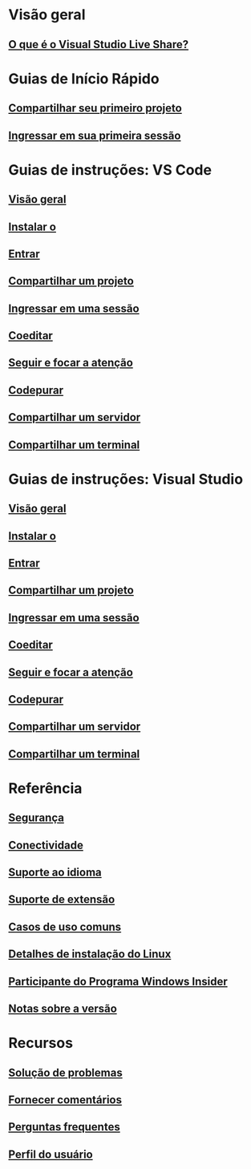 <!-- markdownlint-disable MD022 MD025 -->
# Visão geral
## [O que é o Visual Studio Live Share?](index.md)
# Guias de Início Rápido
## [Compartilhar seu primeiro projeto](quickstart/share.md)
## [Ingressar em sua primeira sessão](quickstart/join.md)
# Guias de instruções: VS Code
## [Visão geral](use/vscode.md)
## [Instalar o](use/vscode.md#installation)
## [Entrar](use/vscode.md#sign-in)
## [Compartilhar um projeto](use/vscode.md#share-a-project)
## [Ingressar em uma sessão](use/vscode.md#join-a-collaboration-session)
## [Coeditar](use/vscode.md#co-editing)
## [Seguir e focar a atenção](use/vscode.md#following)
## [Codepurar](use/vscode.md#co-debugging)
## [Compartilhar um servidor](use/vscode.md#share-a-server)
## [Compartilhar um terminal](use/vscode.md#share-a-terminal)
# Guias de instruções: Visual Studio
## [Visão geral](use/vs.md)
## [Instalar o](use/vs.md#installation)
## [Entrar](use/vs.md#sign-in)
## [Compartilhar um projeto](use/vs.md#share-a-project)
## [Ingressar em uma sessão](use/vs.md#join-a-collaboration-session)
## [Coeditar](use/vs.md#co-editing)
## [Seguir e focar a atenção](use/vs.md#following)
## [Codepurar](use/vs.md#co-debugging)
## [Compartilhar um servidor](use/vs.md#share-a-server)
## [Compartilhar um terminal](use/vs.md#share-a-terminal)
# Referência
## [Segurança](reference/security.md)
## [Conectividade](reference/connectivity.md)
## [Suporte ao idioma](reference/platform-support.md)
## [Suporte de extensão](reference/extensions.md)
## [Casos de uso comuns](reference/use-cases.md)
## [Detalhes de instalação do Linux](reference/linux.md)
## [Participante do Programa Windows Insider](reference/insiders.md)
## [Notas sobre a versão](https://aka.ms/vsls-releases)
# Recursos
## [Solução de problemas](troubleshooting.md)
## [Fornecer comentários](support.md)
## [Perguntas frequentes](faq.md)
## [Perfil do usuário](user-profile.md)
